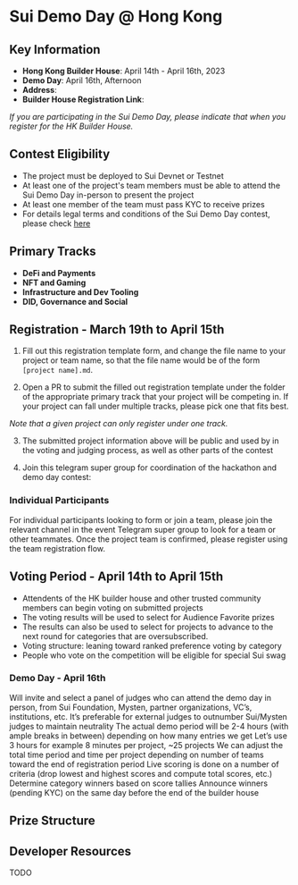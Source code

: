 # Sui Demo Day @ Hong Kong

## Key Information

- **Hong Kong Builder House**: April 14th - April 16th, 2023
- **Demo Day**: April 16th, Afternoon
- **Address**: 
- **Builder House Registration Link**:

_If you are participating in the Sui Demo Day, please indicate that when you register for the HK Builder House._

## Contest Eligibility

- The project must be deployed to Sui Devnet or Testnet 
- At least one of the project's team members must be able to attend the Sui Demo Day in-person to present the project
- At least one member of the team must pass KYC to receive prizes
- For details legal terms and conditions of the Sui Demo Day contest, please check [here](placeholder)

## Primary Tracks

- **DeFi and Payments**
- **NFT and Gaming**
- **Infrastructure and Dev Tooling**
- **DID, Governance and Social**

## Registration - March 19th to April 15th

1. Fill out this registration template form, and change the file name to your project or team name, so that the file name would be of the form `[project name].md`. 

2. Open a PR to submit the filled out registration template under the folder of the appropriate primary track that your project will be competing in. If your project can fall under multiple tracks, please pick one that fits best. 

*Note that a given project can only register under one track.*

3. The submitted project information above will be public and used by in the voting and judging process, as well as other parts of the contest

4. Join this telegram super group for coordination of the hackathon and demo day contest:

### Individual Participants 

For individual participants looking to form or join a team, please join the relevant channel in the event Telegram super group to look for a team or other teammates. Once the project team is confirmed, please register using the team registration flow. 

## Voting Period - April 14th to April 15th

- Attendents of the HK builder house and other trusted community members can begin voting on submitted projects
- The voting results will be used to select for Audience Favorite prizes
- The results can also be used to select for projects to advance to the next round for categories that are oversubscribed. 
- Voting structure: leaning toward ranked preference voting by category
- People who vote on the competition will be eligible for special Sui swag

### Demo Day - April 16th

Will invite and select a panel of judges who can attend the demo day in person, from Sui Foundation, Mysten, partner organizations, VC’s, institutions, etc. 
It’s preferable for external judges to outnumber Sui/Mysten judges to maintain neutrality 
The actual demo period will be 2-4 hours (with ample breaks in between) depending on how many entries we get
Let’s use 3 hours for example
8 minutes per project, ~25 projects
We can adjust the total time period and time per project depending on number of teams toward the end of registration period
Live scoring is done on a number of criteria (drop lowest and highest scores and compute total scores, etc.)
Determine category winners based on score tallies
Announce winners (pending KYC)  on the same day before the end of the builder house

## Prize Structure



## Developer Resources

TODO
